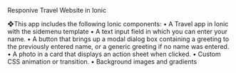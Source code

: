 Responive Travel Website in Ionic 

❖This app includes the following Ionic components:
• A Travel app in Ionic with the sidemenu template
• A text input field in which you can enter your name.
• A button that brings up a modal dialog box containing a greeting to the previously entered name, or a generic greeting if no name was entered.
• A photo in a card that displays an action sheet when clicked.
• Custom CSS animation or transition. 
• Background images and gradients
